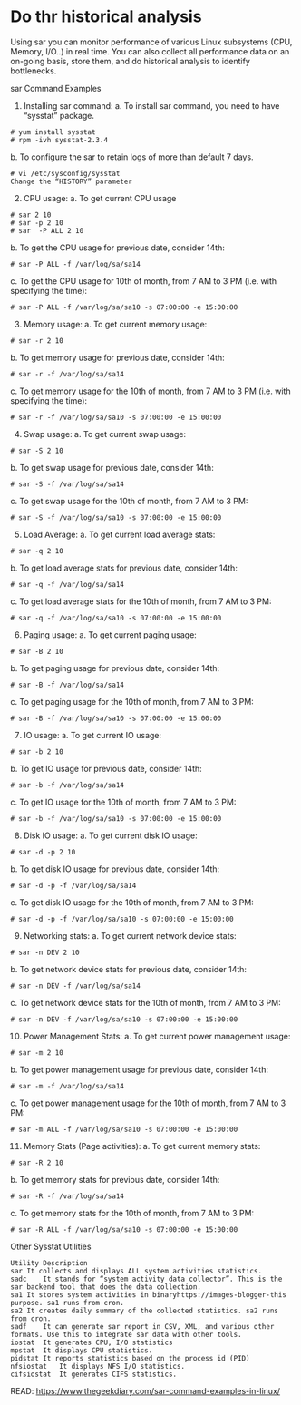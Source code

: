 
# Do thr historical analysis 
Using sar you can monitor performance of various Linux subsystems (CPU, Memory, I/O..) in real time. You can also collect all performance data on an on-going basis, store them, and do historical analysis to identify bottlenecks.

sar Command Examples
1. Installing sar command:
a. To install sar command, you need to have “sysstat” package.
```
# yum install sysstat
# rpm -ivh sysstat-2.3.4
```
b. To configure the sar to retain logs of more than default 7 days.
```
# vi /etc/sysconfig/sysstat
Change the “HISTORY” parameter
```
2. CPU usage:
a. To get current CPU usage
```
# sar 2 10
# sar -p 2 10
# sar  -P ALL 2 10
```
b. To get the CPU usage for previous date, consider 14th:
```
# sar -P ALL -f /var/log/sa/sa14
```
c. To get the CPU usage for 10th of month, from 7 AM to 3 PM (i.e. with specifying the time):
```
# sar -P ALL -f /var/log/sa/sa10 -s 07:00:00 -e 15:00:00  
```
3. Memory usage:
a. To get current memory usage:
```
# sar -r 2 10
```
b. To get memory usage for previous date, consider 14th:
```
# sar -r -f /var/log/sa/sa14
```
c. To get memory usage for the 10th of month, from 7 AM to 3 PM (i.e. with specifying the time):
```
# sar -r -f /var/log/sa/sa10 -s 07:00:00 -e 15:00:00 
```
4. Swap usage:
a. To get current swap usage:
```
# sar -S 2 10
```
b. To get swap usage for previous date, consider 14th:
```
# sar -S -f /var/log/sa/sa14
```
c. To get swap usage for the 10th of month, from 7 AM to 3 PM:
```
# sar -S -f /var/log/sa/sa10 -s 07:00:00 -e 15:00:00 
```
5. Load Average:
a. To get current load average stats:
```
# sar -q 2 10
```
b. To get load average stats for previous date, consider 14th:
```
# sar -q -f /var/log/sa/sa14
```
c. To get load average stats for the 10th of month, from 7 AM to 3 PM:
```
# sar -q -f /var/log/sa/sa10 -s 07:00:00 -e 15:00:00 
```
6. Paging usage:
a. To get current paging usage:
```
# sar -B 2 10
```
b. To get paging usage for previous date, consider 14th:
```
# sar -B -f /var/log/sa/sa14
```
c. To get paging usage for the 10th of month, from 7 AM to 3 PM:
```
# sar -B -f /var/log/sa/sa10 -s 07:00:00 -e 15:00:00 
```
7. IO usage:
a. To get current IO usage:
```
# sar -b 2 10
```
b. To get IO usage for previous date, consider 14th:
```
# sar -b -f /var/log/sa/sa14
```
c. To get IO usage for the 10th of month, from 7 AM to 3 PM:
```
# sar -b -f /var/log/sa/sa10 -s 07:00:00 -e 15:00:00 
```
8. Disk IO usage:
a. To get current disk IO usage:
```
# sar -d -p 2 10
```
b. To get disk IO usage for previous date, consider 14th:
```
# sar -d -p -f /var/log/sa/sa14
```
c. To get disk IO usage for the 10th of month, from 7 AM to 3 PM:
```
# sar -d -p -f /var/log/sa/sa10 -s 07:00:00 -e 15:00:00 
```
9. Networking stats:
a. To get current network device stats:
```
# sar -n DEV 2 10
```
b. To get network device stats for previous date, consider 14th:
```
# sar -n DEV -f /var/log/sa/sa14
```
c. To get network device stats for the 10th of month, from 7 AM to 3 PM:
```
# sar -n DEV -f /var/log/sa/sa10 -s 07:00:00 -e 15:00:00
```
10. Power Management Stats:
a. To get current power management usage:
```
# sar -m 2 10
```
b. To get power management usage for previous date, consider 14th:
```
# sar -m -f /var/log/sa/sa14
```
c. To get power management usage for the 10th of month, from 7 AM to 3 PM:
```
# sar -m ALL -f /var/log/sa/sa10 -s 07:00:00 -e 15:00:00 
```
11. Memory Stats (Page activities):
a. To get current memory stats:
```
# sar -R 2 10
```
b. To get memory stats for previous date, consider 14th:
```
# sar -R -f /var/log/sa/sa14
```
c. To get memory stats for the 10th of month, from 7 AM to 3 PM:
```
# sar -R ALL -f /var/log/sa/sa10 -s 07:00:00 -e 15:00:00
```
Other Sysstat Utilities
```
Utility	Description
sar	It collects and displays ALL system activities statistics.
sadc	It stands for “system activity data collector”. This is the sar backend tool that does the data collection.
sa1	It stores system activities in binaryhttps://images-blogger-this purpose. sa1 runs from cron.
sa2	It creates daily summary of the collected statistics. sa2 runs from cron.
sadf	It can generate sar report in CSV, XML, and various other formats. Use this to integrate sar data with other tools.
iostat	It generates CPU, I/O statistics
mpstat	It displays CPU statistics.
pidstat	It reports statistics based on the process id (PID)
nfsiostat	It displays NFS I/O statistics.
cifsiostat	It generates CIFS statistics.
```

READ: https://www.thegeekdiary.com/sar-command-examples-in-linux/
